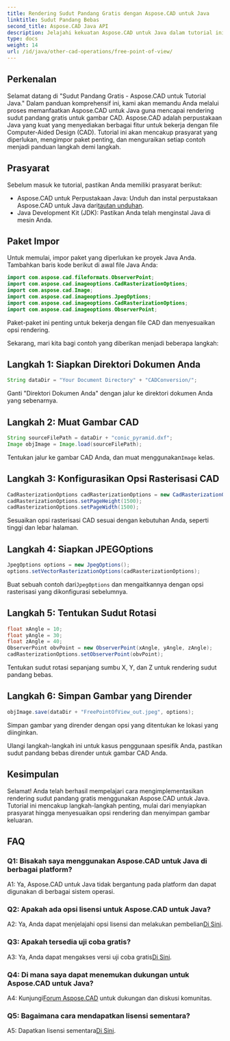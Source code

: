 ```yaml
---
title: Rendering Sudut Pandang Gratis dengan Aspose.CAD untuk Java
linktitle: Sudut Pandang Bebas
second_title: Aspose.CAD Java API
description: Jelajahi kekuatan Aspose.CAD untuk Java dalam tutorial ini tentang cara mencapai rendering sudut pandang gratis untuk gambar CAD. Melepaskan potensi Aspose.CAD.
type: docs
weight: 14
url: /id/java/other-cad-operations/free-point-of-view/
---
```

## Perkenalan

Selamat datang di "Sudut Pandang Gratis - Aspose.CAD untuk Tutorial Java." Dalam panduan komprehensif ini, kami akan memandu Anda melalui proses memanfaatkan Aspose.CAD untuk Java guna mencapai rendering sudut pandang gratis untuk gambar CAD. Aspose.CAD adalah perpustakaan Java yang kuat yang menyediakan berbagai fitur untuk bekerja dengan file Computer-Aided Design (CAD). Tutorial ini akan mencakup prasyarat yang diperlukan, mengimpor paket penting, dan menguraikan setiap contoh menjadi panduan langkah demi langkah.

## Prasyarat

Sebelum masuk ke tutorial, pastikan Anda memiliki prasyarat berikut:
-  Aspose.CAD untuk Perpustakaan Java: Unduh dan instal perpustakaan Aspose.CAD untuk Java dari[tautan unduhan](https://releases.aspose.com/cad/java/).
- Java Development Kit (JDK): Pastikan Anda telah menginstal Java di mesin Anda.

## Paket Impor

Untuk memulai, impor paket yang diperlukan ke proyek Java Anda. Tambahkan baris kode berikut di awal file Java Anda:
```java
import com.aspose.cad.fileformats.ObserverPoint;
import com.aspose.cad.imageoptions.CadRasterizationOptions;
import com.aspose.cad.Image;
import com.aspose.cad.imageoptions.JpegOptions;
import com.aspose.cad.imageoptions.CadRasterizationOptions;
import com.aspose.cad.imageoptions.ObserverPoint;
```

Paket-paket ini penting untuk bekerja dengan file CAD dan menyesuaikan opsi rendering.

Sekarang, mari kita bagi contoh yang diberikan menjadi beberapa langkah:

## Langkah 1: Siapkan Direktori Dokumen Anda

```java
String dataDir = "Your Document Directory" + "CADConversion/";
```

Ganti "Direktori Dokumen Anda" dengan jalur ke direktori dokumen Anda yang sebenarnya.

## Langkah 2: Muat Gambar CAD

```java
String sourceFilePath = dataDir + "conic_pyramid.dxf";
Image objImage = Image.load(sourceFilePath);
```

Tentukan jalur ke gambar CAD Anda, dan muat menggunakan`Image` kelas.

## Langkah 3: Konfigurasikan Opsi Rasterisasi CAD

```java
CadRasterizationOptions cadRasterizationOptions = new CadRasterizationOptions();
cadRasterizationOptions.setPageHeight(1500);
cadRasterizationOptions.setPageWidth(1500);
```

Sesuaikan opsi rasterisasi CAD sesuai dengan kebutuhan Anda, seperti tinggi dan lebar halaman.

## Langkah 4: Siapkan JPEGOptions

```java
JpegOptions options = new JpegOptions();
options.setVectorRasterizationOptions(cadRasterizationOptions);
```

 Buat sebuah contoh dari`JpegOptions` dan mengaitkannya dengan opsi rasterisasi yang dikonfigurasi sebelumnya.

## Langkah 5: Tentukan Sudut Rotasi

```java
float xAngle = 10;
float yAngle = 30;
float zAngle = 40;
ObserverPoint obvPoint = new ObserverPoint(xAngle, yAngle, zAngle);
cadRasterizationOptions.setObserverPoint(obvPoint);
```

Tentukan sudut rotasi sepanjang sumbu X, Y, dan Z untuk rendering sudut pandang bebas.

## Langkah 6: Simpan Gambar yang Dirender

```java
objImage.save(dataDir + "FreePointOfView_out.jpeg", options);
```

Simpan gambar yang dirender dengan opsi yang ditentukan ke lokasi yang diinginkan.

Ulangi langkah-langkah ini untuk kasus penggunaan spesifik Anda, pastikan sudut pandang bebas dirender untuk gambar CAD Anda.

## Kesimpulan

Selamat! Anda telah berhasil mempelajari cara mengimplementasikan rendering sudut pandang gratis menggunakan Aspose.CAD untuk Java. Tutorial ini mencakup langkah-langkah penting, mulai dari menyiapkan prasyarat hingga menyesuaikan opsi rendering dan menyimpan gambar keluaran.

## FAQ

### Q1: Bisakah saya menggunakan Aspose.CAD untuk Java di berbagai platform?

A1: Ya, Aspose.CAD untuk Java tidak bergantung pada platform dan dapat digunakan di berbagai sistem operasi.

### Q2: Apakah ada opsi lisensi untuk Aspose.CAD untuk Java?

 A2: Ya, Anda dapat menjelajahi opsi lisensi dan melakukan pembelian[Di Sini](https://purchase.aspose.com/buy).

### Q3: Apakah tersedia uji coba gratis?

 A3: Ya, Anda dapat mengakses versi uji coba gratis[Di Sini](https://releases.aspose.com/).

### Q4: Di mana saya dapat menemukan dukungan untuk Aspose.CAD untuk Java?

 A4: Kunjungi[Forum Aspose.CAD](https://forum.aspose.com/c/cad/19) untuk dukungan dan diskusi komunitas.

### Q5: Bagaimana cara mendapatkan lisensi sementara?

 A5: Dapatkan lisensi sementara[Di Sini](https://purchase.aspose.com/temporary-license/).